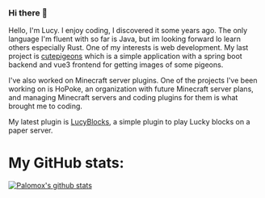 ### Hi there 👋
Hello, I'm Lucy. I enjoy coding, I discovered it some years ago. The only language I'm fluent with so far is Java, but im looking forward lo learn others especially Rust.
One of my interests is web development. My last project is [cutepigeons](https://cutepigeons.palomox.ga) which is a simple application with a spring boot backend and vue3 frontend for getting images of some pigeons.

I've also worked on Minecraft server plugins. One of the projects I've been working on is HoPoke, an organization with future Minecraft server plans, and managing Minecraft servers and coding plugins for them is what brought me to coding. 

My latest plugin is [LucyBlocks](https://github.com/Palomox/LucyBlocks), a simple plugin to play Lucky blocks on a paper server.

# My GitHub stats:
[![Palomox's github stats](https://github-readme-stats.vercel.app/api?username=palomox&theme=gruvbox)](https://github.com/anuraghazra/github-readme-stats)
